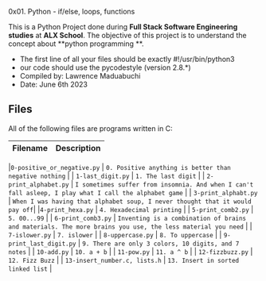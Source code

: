0x01. Python - if/else, loops, functions

This is a Python Project done during **Full Stack Software Engineering studies** at **ALX School**. The objective of this project is to understand the concept about **python programming **.

* The first line of all your files should be exactly #!/usr/bin/python3
* our code should use the pycodestyle (version 2.8.*)
* Compiled by: Lawrence Maduabuchi
* Date: June 6th 2023
## Files
All of the following files are programs written in C:

| Filename | Description |
| -------- | ----------- |

|`0-positive_or_negative.py`  | `0. Positive anything is better than negative nothing` |
| `1-last_digit.py`           | `1. The last digit` |
| `2-print_alphabet.py`    | `I sometimes suffer from insomnia. And when I can't fall asleep, I play what I call the alphabet game` |
| `3-print_alphabt.py`                | `When I was having that alphabet soup, I never thought that it would pay off`|
|`4-print_hexa.py`  | `4. Hexadecimal printing` |
| `5-print_comb2.py`           | `5. 00...99`                     |
| `6-print_comb3.py`    | `Inventing is a combination of brains and materials. The more brains you use, the less material you need` |
| `7-islower.py`                | `7. islower`           |
| `8-uppercase.py`                | `8. To uppercase`  |
| `9-print_last_digit.py`   | `9. There are only 3 colors, 10 digits, and 7 notes`                              |
| `10-add.py`       | `10. a + b` |
| `11-pow.py`    | `11. a ^ b`             |
| `12-fizzbuzz.py` | `12. Fizz Buzz`         |
| `13-insert_number.c, lists.h` | `13. Insert in sorted linked list`         |
